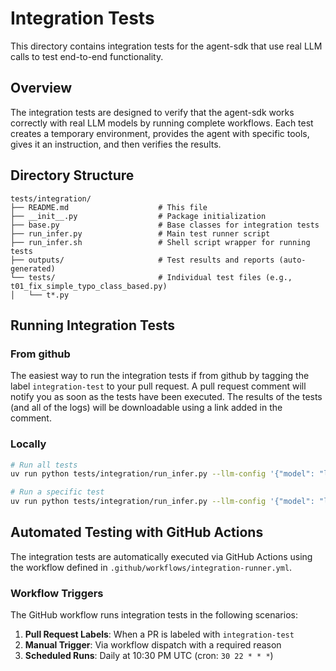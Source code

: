 # Integration Tests

This directory contains integration tests for the agent-sdk that use real LLM calls to test end-to-end functionality.

## Overview

The integration tests are designed to verify that the agent-sdk works correctly with real LLM models by running complete workflows. Each test creates a temporary environment, provides the agent with specific tools, gives it an instruction, and then verifies the results.

## Directory Structure

```
tests/integration/
├── README.md                    # This file
├── __init__.py                  # Package initialization
├── base.py                      # Base classes for integration tests
├── run_infer.py                 # Main test runner script
├── run_infer.sh                 # Shell script wrapper for running tests
├── outputs/                     # Test results and reports (auto-generated)
└── tests/                       # Individual test files (e.g., t01_fix_simple_typo_class_based.py)
│   └── t*.py
```

## Running Integration Tests

### From github

The easiest way to run the integration tests if from github by tagging the label `integration-test` to your pull request.
A pull request comment will notify you as soon as the tests have been executed.
The results of the tests (and all of the logs) will be downloadable using a link added in the comment.

### Locally

```bash
# Run all tests
uv run python tests/integration/run_infer.py --llm-config '{"model": "litellm_proxy/anthropic/claude-sonnet-4-5-20250929"}'

# Run a specific test
uv run python tests/integration/run_infer.py --llm-config '{"model": "litellm_proxy/anthropic/claude-sonnet-4-5-20250929"}' --eval-ids t01_fix_simple_typo
```

## Automated Testing with GitHub Actions

The integration tests are automatically executed via GitHub Actions using the workflow defined in `.github/workflows/integration-runner.yml`.

### Workflow Triggers

The GitHub workflow runs integration tests in the following scenarios:

1. **Pull Request Labels**: When a PR is labeled with `integration-test`
2. **Manual Trigger**: Via workflow dispatch with a required reason
3. **Scheduled Runs**: Daily at 10:30 PM UTC (cron: `30 22 * * *`)